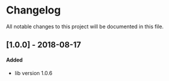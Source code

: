 # Changelog
All notable changes to this project will be documented in this file.

## [1.0.0] - 2018-08-17

#### Added
* lib version 1.0.6